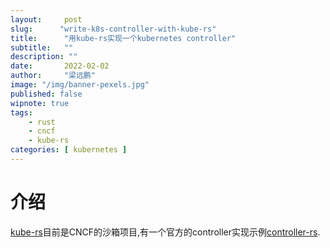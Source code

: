 ```yaml
---
layout:     post 
slug:      "write-k8s-controller-with-kube-rs"
title:      "用kube-rs实现一个kubernetes controller"
subtitle:   ""
description: ""
date:       2022-02-02
author:     "梁远鹏"
image: "/img/banner-pexels.jpg"
published: false
wipnote: true
tags:
    - rust 
    - cncf
    - kube-rs
categories: [ kubernetes ]
---
```


# 介绍  

[kube-rs](https://github.com/kube-rs/kube-rs)目前是CNCF的沙箱项目,有一个官方的controller实现示例[controller-rs](https://github.com/kube-rs/controller-rs).  

